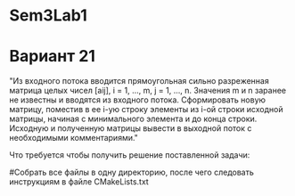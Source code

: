 # Sem3Lab1

# Вариант 21

"Из входного потока вводится прямоугольная сильно разреженная матрица целых чисел [aij], i = 1, …, m, j
= 1, …, n. Значения m и n заранее не известны и вводятся из входного потока.
Сформировать новую матрицу, поместив в ее i-ую строку элементы из i-ой строки исходной матрицы,
начиная с минимального элемента и до конца строки.
Исходную и полученную матрицы вывести в выходной поток с необходимыми комментариями."


Что требуется чтобы получить решение поставленной задачи:

#Собрать все файлы в одну директорию, после чего следовать инструкциям в файле CMakeLists.txt
